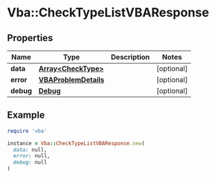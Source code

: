 # Vba::CheckTypeListVBAResponse

## Properties

| Name | Type | Description | Notes |
| ---- | ---- | ----------- | ----- |
| **data** | [**Array&lt;CheckType&gt;**](CheckType.md) |  | [optional] |
| **error** | [**VBAProblemDetails**](VBAProblemDetails.md) |  | [optional] |
| **debug** | [**Debug**](Debug.md) |  | [optional] |

## Example

```ruby
require 'vba'

instance = Vba::CheckTypeListVBAResponse.new(
  data: null,
  error: null,
  debug: null
)
```

